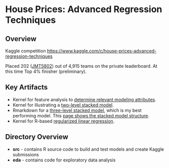 House Prices: Advanced Regression Techniques
==================================================

## Overview
Kaggle competition https://www.kaggle.com/c/house-prices-advanced-regression-techniques

Placed 202 ([JMT5802](https://www.kaggle.com/jimthompson)) out of 4,915 teams on the private leaderboard.  At this time Top 4% finisher (preliminary).

## Key Artifacts
* Kernel for feature analysis to [determine relevant modeling attributes](https://www.kaggle.com/jimthompson/house-prices-advanced-regression-techniques/boruta-feature-importance-analysis).
* Kernel for illustrating a [two-level stacked model](https://www.kaggle.com/jimthompson/house-prices-advanced-regression-techniques/ensemble-model-stacked-model-example).  
* Rmarkdown for a [three-level stacked model](https://github.com/jimthompson5802/kaggle-HousePrice/blob/master/src/stack_model/stack_model3.Rmd), which is my best performing model.  This [page shows the stacked model structure](https://github.com/jimthompson5802/kaggle-HousePrice/wiki).
* Kernel for R-based [regularized linear regression](https://www.kaggle.com/jimthompson/house-prices-advanced-regression-techniques/regularized-linear-models-in-r).


## Directory Overview
* **src** - contains R source code to build and test models and create Kaggle submissions
* **eda** - contains code for exploratory data analysis


